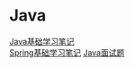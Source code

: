 # Java
[Java基础学习笔记](https://github.com/YellowBull/Java/blob/master/java_base.md)<br/>
[Spring基础学习笔记](https://github.com/YellowBull/Java/blob/master/spring_base.md)
[Java面试题](https://github.com/YellowBull/Java/blob/master/java_interview_questions.md)
